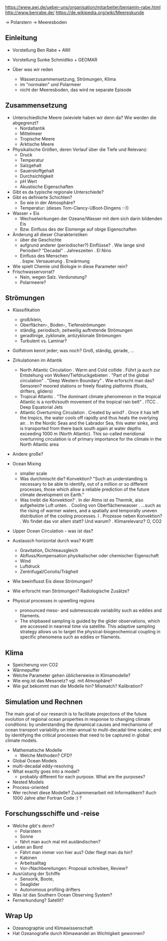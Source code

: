 https://www.awi.de/ueber-uns/organisation/mitarbeiter/benjamin-rabe.html
http://www.benrabe.de/
https://de.wikipedia.org/wiki/Meereskunde

-> Polarstern
-> Meeresboden

Einleitung
--------------------------------------------
* Vorstellung Ben Rabe + AWI
* Vorstellung Sunke Schmidtko + GEOMAR

* Über was wir reden
  - Wasserzusammensetzung, Strömungen, Klima
  - im "normalen" und Polarmeer
  - nicht der Meeresboden, das wird ne separate Episode
  
Zusammensetzung  
---------------------------------------
* Unterschiedliche Meere (wieviele haben wir denn da? Wie werden die abgegrenzt?
  - Nordatlantik
  - Mittelmeer
  - Tropische Meere
  - Arktische Meere 
* Physikalische Größen, deren Verlauf über die Tiefe und Relevanz:
  - Druck
  - Temperatur 
  - Salzgehalt
  - Sauerstoffgehalt
  - Durchsichtigkeit
  - pH Wert
  - Akustische Eigenschaften
* Gibt es da typische regionale Unterschiede?
* Gibt es definierte Schichten? 
  - So wie in der Atmosphäre?
  - Temperatur: (dieses Tom-Clancy-UBoot-Dingens :-))
* Wasser + Eis
  - Wechselwirkungen der Ozeane/Wasser mit dem sich darin bildenden Eis
  - Bzw. Einfluss des der Eismenge auf obige Eigenschaften
* Änderung all dieser Charakteristiken 
  - über die Geschichte
  - aufgrund anderer (periodischer?) Einflüsse?
    . Wie lange sind Perioden? "Decadal"
    . Jahreszeiten
    . El Nino
  - Einfluss des Menschen  
    . bspw. Versauerung
    . Erwärmung
* Wie spielt Chemie und Biologie in diese Parameter rein?
* Frischwasservorrat? 
  - Nein, wegen Salz. Verdunstung?
  - Polarmeere?






Strömungen
----------------------------------------
* Klassifikation
  - groß/klein, 
  - Oberflächen-, Boden-, Tiefenströmungen
  - ständig, periodisch, zeitweilig auftretende Strömungen
  - geradlinige, zyklonale, antizyklonale Strömungen
  - Turbulent vs. Laminar?

* Golfstrom kennt jeder; was noch?
  Groß, ständig, gerade, ...

* Zirkulationen im Atlantik
  - North Atlantic Circulation
    . Warm and Cold collide
    . Führt ja auch zur Entstehung von Wolken/Tiefdruckgebieten
    . "Part of the global circulation"
    . "Deep Western Boundary"
    . Wie erforscht man das? Sensoren?
      moored stations or freely floating platforms (floats, drifters, gliders)  
  - Tropical Atlantic
    . "The dominant climate phenomenon in the tropical Atlantic is 
       a north/south movement of the tropical rain belt"
    . ITCC
    . Deep Equatorial Jets
  - Atlantic Overturning Circulation
    . Created by wind?
    . Once it has left the tropics, the water cools off rapidly and thus heats the overlying air.
    . In the Nordic Seas and the Labrador Sea, this water sinks, and is transported from there 
      back south again at water depths exceeding 1000 m (North Atlantic). 
      This so-called meridional overturning circulation is of primary importance for the 
      climate in the North Atlantic area    

* Andere große?
  
* Ocean Mixing  
  - smaller scale
  - Was durchmischt die? Konvektion?
    "Such an understanding is necessary to be able to identify, out of a million or 
     so different processes, those which allow a reliable prediction of the future 
     climate development on Earth."
  - Was treibt die Konvektion? 
    . In der Atmo ist es Thermik, also aufgeheizte Luft unten.
    . Cooling von Oberflächenwasser
    . ...such as the rising of warmer waters, and a spatially and 
      temporally uneven distribution of the cooling processes. I
  . Prozesse neben Konvektion?
  . Wo findet das vor allem statt? Und warum?
  . Klimarelevanz? O, CO2
* Upper Ocean Circulation - was ist das?
* Austausch horizontal durch was? Kräft!
  - Gravitation, Dichteausgleich
  - Abfluss/Kompensation
    physikalischer oder chemischer Eigenschaft
  - Wind
  - Luftdruck
  - Zentrifugal/Coriolis/Trägheit
* Wie beeinflusst Eis diese Strömungen?
* Wie erforscht man Strömungen? Radiologische Zusätze?
* Physical processes in upwelling regions
  - pronounced meso- and submesoscale variability such as eddies and filaments. 
  - The ship­based sampling is guided by the glider observations, which are accessed 
    in near­real time via satellite. This adaptive sampling strategy allows us 
    to target the physical­-biogeochemical coupling in specific phenomena such as eddies or filaments.

Klima
----------------------------------------
* Speicherung von CO2
* Wärmepuffer
* Welche Parameter gehen üblicherweise in Klimamodelle?
* Wie eng ist das Messnetz?
  vgl. mit Atmosphäre?
* Wie gut bekommt man die Modelle hin? Mismatch? Kalibration?
  

Simulation und Rechnen
---------------------------------------

The main goal of our research is to facilitate projections of the future
evolution of regional ocean properties in response to changing climate
conditions: by understanding the dynamical causes and mechanisms of
ocean transport variability on inter-annual to multi-decadal time
scales; and by identifying the critical processes that need to be
captured in global climate models. 

* Mathematische Modelle
  - Welche Methoden? CFD?
* Global Ocean Models
* multi-decadal eddy-resolving 
* What exactly goes into a model?
  - probably different for each purpose. 
    What are the purposes?
* Nested Models
* Process-oriented
* Wer rechnet diese Modelle? Zusammenarbeit mit Informatikern?
  Auch 1000 Jahre alter Fortran Code :) ?
  
  
Forschungsschiffe und -reise
----------------------------------------
* Welche gibt's denn?
  - Polarstern
  - Sonne
  - fährt man auch mal mit ausländischen?
* Leben an Bord
  - Fährt man immer von hier aus? Oder fliegt man da hin?
  - Kabinen
  - Arbeitsalltag
  - Vor-/Nachbereitungen: Proposal schreiben, Review?
* Ausrüstung der Schiffe
  - Sensorik, Boote, 
  - Seaglider
  - Autonomous profiling drifters
* Was ist das Southern Ocean Observing System?
* Fernerkundung? Satellit?

Wrap Up
-------------------------------------
* Ozeanographie und Klimawissenschaft
* Hat Ozeanografie durch Klimawandel an Wichtigkeit gewonnen?
  
